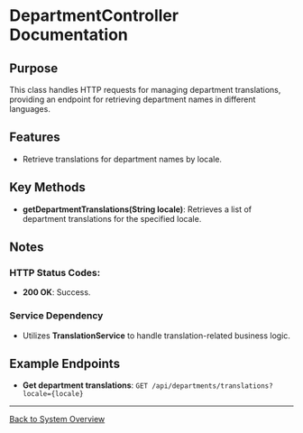 # DepartmentController Documentation

## Purpose

This class handles HTTP requests for managing department translations, providing an endpoint for retrieving department names in different languages.

## Features

- Retrieve translations for department names by locale.

## Key Methods

- **getDepartmentTranslations(String locale)**: Retrieves a list of department translations for the specified locale.

## Notes

### HTTP Status Codes:

- **200 OK**: Success.

### Service Dependency

- Utilizes **TranslationService** to handle translation-related business logic.

## Example Endpoints

- **Get department translations**: `GET /api/departments/translations?locale={locale}`

---

[Back to System Overview](../system-overview.md)

